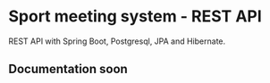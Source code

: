 # Sport meeting system - REST API

REST API with Spring Boot, Postgresql, JPA and Hibernate.

## Documentation soon
